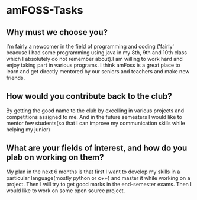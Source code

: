 # amFOSS-Tasks

## Why must we choose you?

I'm fairly a newcomer in the field of programming and coding ('fairly' beacuse I had some programming using java in my 8th, 9th and 10th class which I absolutely do not remember about).I am willing to work hard and enjoy taking part in various programs. I think amFoss is a great place to learn and get directly mentored by our seniors and teachers and make new friends.


## How would you contribute back to the club?

By getting the good name to the club by excelling in various projects and competitions assigned to me. And in the future semesters I would like to mentor few students(so that I can improve my communication skills while helping my junior)


## What are your fields of interest, and how do you plab on working on them?

My plan in the next 6 months is that first I want to develop my skills in a particular language(mostly python or c++) and master it while working on a project. Then I will try to get good marks in the end-semester exams. Then I would like to work on some open source project.
